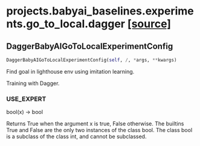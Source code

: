 # projects.babyai_baselines.experiments.go_to_local.dagger [[source]](https://github.com/allenai/embodied-rl/tree/master/projects/babyai_baselines/experiments/go_to_local/dagger.py)

## DaggerBabyAIGoToLocalExperimentConfig
```python
DaggerBabyAIGoToLocalExperimentConfig(self, /, *args, **kwargs)
```
Find goal in lighthouse env using imitation learning.

Training with Dagger.

### USE_EXPERT
bool(x) -> bool

Returns True when the argument x is true, False otherwise.
The builtins True and False are the only two instances of the class bool.
The class bool is a subclass of the class int, and cannot be subclassed.
